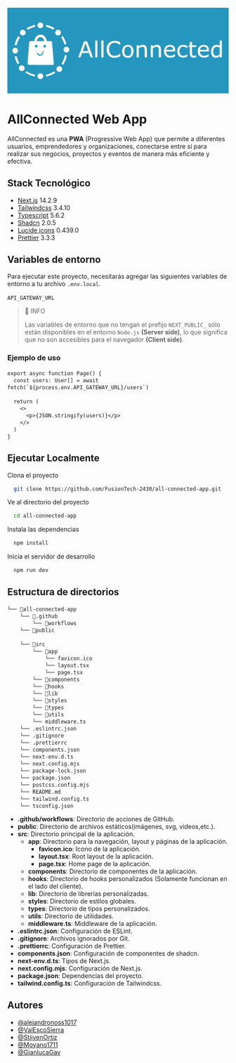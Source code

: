 ![Logo](https://github.com/FusionTech-2430/.github/blob/main/profile/Banner2.png?raw=true)

# AllConnected Web App

AllConnected es una **PWA** (Progressive Web App) que permite a diferentes usuarios, emprendedores y organizaciones, conectarse entre sí para realizar sus negocios, proyectos y eventos de manera más eficiente y efectiva.

## Stack Tecnológico

- [Next.js](https://nextjs.org/) 14.2.9
- [Tailwindcss](https://tailwindcss.com/) 3.4.10
- [Typescript](https://www.typescriptlang.org/) 5.6.2
- [Shadcn](https://ui.shadcn.com/) 2.0.5
- [Lucide icons](https://lucide.dev/) 0.439.0
- [Prettier](https://prettier.io/) 3.3.3

## Variables de entorno

Para ejecutar este proyecto, necesitarás agregar las siguientes variables de entorno a tu archivo `.env.local`.

`API_GATEWAY_URL`

> 📘 INFO
>
> Las variables de entorno que no tengan el prefijo `NEXT_PUBLIC_` sólo están disponibles en el entorno `Node.js` **(Server side)**, lo que significa que no son accesibles para el navegador **(Client side)**.

### Ejemplo de uso

```tsx
export async function Page() {
  const users: User[] = await fetch(`${process.env.API_GATEWAY_URL}/users`)

  return (
    <>
      <p>{JSON.stringify(users)}</p>
    </>
  )
}
```

## Ejecutar Localmente

Clona el proyecto

```bash
  git clone https://github.com/FusionTech-2430/all-connected-app.git
```

Ve al directorio del proyecto

```bash
  cd all-connected-app
```

Instala las dependencias

```bash
  npm install
```

Inicia el servidor de desarrollo

```bash
  npm run dev
```

## Estructura de directorios

```
└── 📁all-connected-app
    └── 📁.github
        └── 📁workflows
    └── 📁public

    └── 📁src
        └── 📁app
            └── favicon.ico
            └── layout.tsx
            └── page.tsx
        └── 📁components
        └── 📁hooks
        └── 📁lib
        └── 📁styles
        └── 📁types
        └── 📁utils
        └── middleware.ts
    └── .eslintrc.json
    └── .gitignore
    └── .prettierrc
    └── components.json
    └── next-env.d.ts
    └── next.config.mjs
    └── package-lock.json
    └── package.json
    └── postcss.config.mjs
    └── README.md
    └── tailwind.config.ts
    └── tsconfig.json
```

- **.github/workflows**: Directorio de acciones de GitHub.
- **public**: Directorio de archivos estáticos(imágenes, svg, videos,etc.).
- **src**: Directorio principal de la aplicación.
  - **app**: Directorio para la navegación, layout y páginas de la aplicación.
    - **favicon.ico**: Icono de la aplicación.
    - **layout.tsx**: Root layout de la aplicación.
    - **page.tsx**: Home page de la aplicación.
  - **components**: Directorio de componentes de la aplicación.
  - **hooks**: Directorio de hooks personalizados (Solamente funcionan en el lado del cliente).
  - **lib**: Directorio de librerías personalizadas.
  - **styles**: Directorio de estilos globales.
  - **types**: Directorio de tipos personalizados.
  - **utils**: Directorio de utilidades.
  - **middleware.ts**: Middleware de la aplicación.
- **.eslintrc.json**: Configuración de ESLint.
- **.gitignore**: Archivos ignorados por Git.
- **.prettierrc**: Configuración de Prettier.
- **components.json**: Configuración de componentes de shadcn.
- **next-env.d.ts**: Tipos de Next.js.
- **next.config.mjs**: Configuración de Next.js.
- **package.json**: Dependencias del proyecto.
- **tailwind.config.ts**: Configuración de Tailwindcss.


## Autores

- [@alejandronoss1017](https://github.com/alejandronoss1017)
- [@ValEscoSierra](https://github.com/ValEscoSierra)
- [@StiivenOrtiz](https://github.com/StiivenOrtiz)
- [@Moyano1711](https://github.com/Moyano1711)
- [@GianlucaGav](https://github.com/GianlucaGav)
